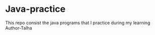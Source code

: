# Java-practice
This repo consist the java programs that I practice during my learning 
<br>Author-Talha
